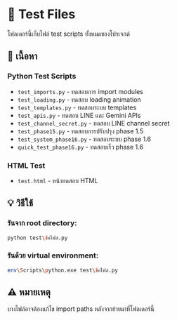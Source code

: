 # 🧪 Test Files

โฟลเดอร์นี้เก็บไฟล์ test scripts ทั้งหมดของโปรเจกต์

## 📂 เนื้อหา

### Python Test Scripts
- `test_imports.py` - ทดสอบการ import modules
- `test_loading.py` - ทดสอบ loading animation
- `test_templates.py` - ทดสอบระบบ templates
- `test_apis.py` - ทดสอบ LINE และ Gemini APIs
- `test_channel_secret.py` - ทดสอบ LINE channel secret
- `test_phase15.py` - ทดสอบการปรับปรุง phase 1.5
- `test_system_phase16.py` - ทดสอบระบบ phase 1.6
- `quick_test_phase16.py` - ทดสอบเร็ว phase 1.6

### HTML Test
- `test.html` - หน้าทดสอบ HTML

## 💡 วิธีใช้

### รันจาก root directory:
```bash
python test\ชื่อไฟล์.py
```

### รันด้วย virtual environment:
```bash
env\Scripts\python.exe test\ชื่อไฟล์.py
```

## ⚠️ หมายเหตุ
บางไฟล์อาจต้องแก้ไข import paths หลังจากย้ายมาที่โฟลเดอร์นี้
